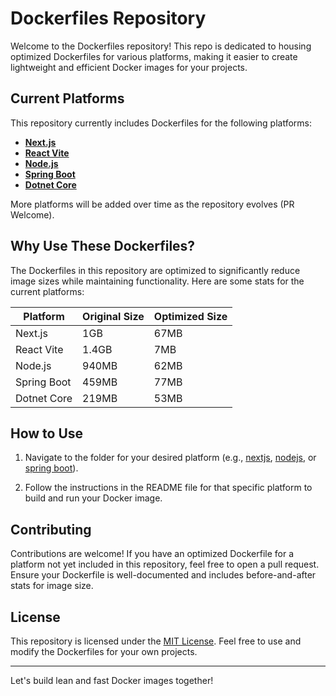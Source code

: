 # Dockerfiles Repository

Welcome to the Dockerfiles repository! This repo is dedicated to housing optimized Dockerfiles for various platforms,
making it easier to create lightweight and efficient Docker images for your projects.

## Current Platforms

This repository currently includes Dockerfiles for the following platforms:

-   [**Next.js**](nextjs)
-   [**React Vite**](react_vite)
-   [**Node.js**](nodejs)
-   [**Spring Boot**](spring_boot)
-   [**Dotnet Core**](dotnet)

More platforms will be added over time as the repository evolves (PR Welcome).

## Why Use These Dockerfiles?

The Dockerfiles in this repository are optimized to significantly reduce image sizes while maintaining functionality.
Here are some stats for the current platforms:

| Platform    | Original Size | Optimized Size |
| ----------- | ------------- | -------------- |
| Next.js     | 1GB           | 67MB           |
| React Vite  | 1.4GB         | 7MB            |
| Node.js     | 940MB         | 62MB           |
| Spring Boot | 459MB         | 77MB           |
| Dotnet Core | 219MB         | 53MB           |

## How to Use

1. Navigate to the folder for your desired platform (e.g., [nextjs](nextjs), [nodejs](nodejs), or
   [spring boot](spring_boot)).

2. Follow the instructions in the README file for that specific platform to build and run your Docker image.

## Contributing

Contributions are welcome! If you have an optimized Dockerfile for a platform not yet included in this repository, feel
free to open a pull request. Ensure your Dockerfile is well-documented and includes before-and-after stats for image
size.

## License

This repository is licensed under the [MIT License](LICENSE). Feel free to use and modify the Dockerfiles for your own
projects.

---

Let's build lean and fast Docker images together!
